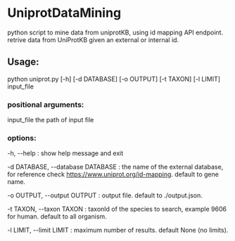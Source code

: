 # UniprotDataMining
python script to mine data from uniprotKB, using id mapping API endpoint.
retrive data from UniProtKB given an external or internal id.


## Usage:

python uniprot.py [-h] [-d DATABASE] [-o OUTPUT] [-t TAXON] [-l LIMIT] input_file

### positional arguments:

  input_file            the path of input file

### options:

  -h, --help : show help message and exit
                        
  -d DATABASE, --database DATABASE : the name of the external database, for reference check https://www.uniprot.org/id-mapping. default to gene name.
                        
  -o OUTPUT, --output OUTPUT : output file. default to ./output.json.
                        
  -t TAXON, --taxon TAXON : taxonId of the species to search, example 9606 for human. default to all organism.
                        
  -l LIMIT, --limit LIMIT : maximum number of results. default None (no limits).
